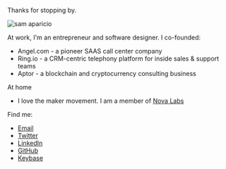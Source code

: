 Thanks for stopping by.

![sam aparicio]({{"/assets/sam-aparicio-mugshot.png"}})  


At work, I'm an entrepreneur and software designer. I co-founded:

   * Angel.com - a pioneer SAAS call center company
   * Ring.io - a CRM-centric telephony platform for inside sales & support teams
   * Aptor - a blockchain and cryptocurrency consulting business
  
At home

  * I love the maker movement. I am a member of [Nova Labs](https://nova-labs.org)

Find me:

  * [Email](mailto:samuel@aparicio.org)
  * [Twitter](https://twitter.com/samaparicio)
  * [LinkedIn](https://linkedin.com/in/samaparicio)
  * [GitHub](https://github.com/samaparicio)
  * [Keybase](https://keybase.io/sama)
